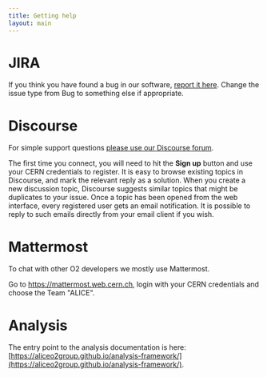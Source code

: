 ```yaml
---
title: Getting help
layout: main
---
```


JIRA
====
If you think you have found a bug in our software,
[report it here](https://alice.its.cern.ch). Change the issue
type from Bug to something else if appropriate.

Discourse
=========
For simple support questions [please use our Discourse forum](https://alice-talk.web.cern.ch/).

The first time you connect, you will need to hit the **Sign up** button and use your CERN
credentials to register. It is easy to browse existing topics in Discourse, and mark the relevant
reply as a solution. When you create a new discussion topic, Discourse suggests similar topics that
might be duplicates to your issue. Once a topic has been opened from the web interface, every
registered user gets an email notification. It is possible to reply to such emails directly from
your email client if you wish.

Mattermost
==========
To chat with other O2 developers we mostly use Mattermost. 

Go to https://mattermost.web.cern.ch, login with your CERN credentials and choose the Team "ALICE".

Analysis
========
The entry point to the analysis documentation is here: [https://aliceo2group.github.io/analysis-framework/](https://aliceo2group.github.io/analysis-framework/).

